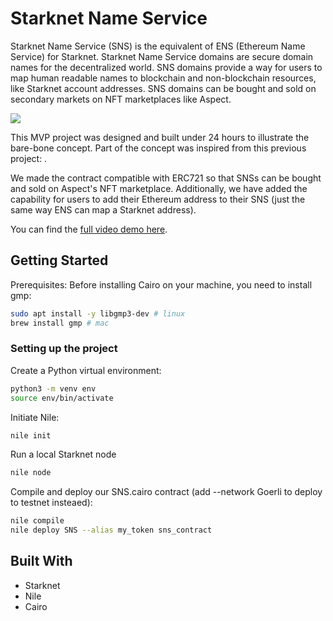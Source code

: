 # Starknet Name Service
Starknet Name Service (SNS) is the equivalent of ENS (Ethereum Name Service) for Starknet. Starknet Name Service domains are secure domain names for the decentralized world. SNS domains provide a way for users to map human readable names to blockchain and non-blockchain resources, like Starknet account addresses. SNS domains can be bought and sold on secondary markets on NFT marketplaces like Aspect.

![](superConnector.gif)

This MVP project was designed and built under 24 hours to illustrate the bare-bone concept. Part of the concept was inspired from this previous project: .

We made the contract compatible with ERC721 so that SNSs can be bought and sold on Aspect's NFT marketplace. Additionally, we have added the capability for users to add their Ethereum address to their SNS (just the same way ENS can map a Starknet address).

You can find the [full video demo here](https://www.youtube.com/watch?v=ulhKXHfgbMw).

## Getting Started
Prerequisites:
Before installing Cairo on your machine, you need to install gmp:

```sh
sudo apt install -y libgmp3-dev # linux
brew install gmp # mac
```

### Setting up the project

Create a Python virtual environment:
```sh
python3 -m venv env
source env/bin/activate
```

Initiate Nile:
```sh
nile init
```

Run a local Starknet node
```sh
nile node
```

Compile and deploy our SNS.cairo contract (add --network Goerli to deploy to testnet insteaed):
```sh
nile compile
nile deploy SNS --alias my_token sns_contract
```

## Built With
* Starknet
* Nile
* Cairo
